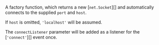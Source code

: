 <!-- YAML
added: v0.1.90
-->

A factory function, which returns a new [`net.Socket`][] and automatically
connects to the supplied `port` and `host`.

If `host` is omitted, `'localhost'` will be assumed.

The `connectListener` parameter will be added as a listener for the
[`'connect'`][] event once.

